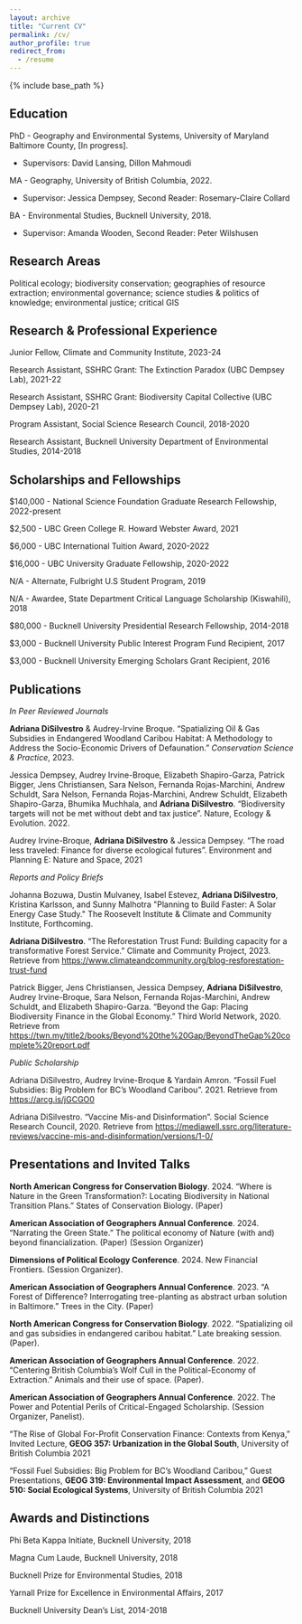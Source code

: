 ```yaml
---
layout: archive
title: "Current CV"
permalink: /cv/
author_profile: true
redirect_from:
  - /resume
---
```


{% include base_path %}


## Education
PhD - Geography and Environmental Systems, University of Maryland Baltimore County, [In progress]. 
  * Supervisors: David Lansing, Dillon Mahmoudi

MA - Geography, University of British Columbia, 2022. 
  * Supervisor: Jessica Dempsey, Second Reader: Rosemary-Claire Collard

BA - Environmental Studies, Bucknell University, 2018. 
  * Supervisor: Amanda Wooden, Second Reader: Peter Wilshusen 

## Research Areas

Political ecology; biodiversity conservation; geographies of resource extraction; environmental governance; science studies & politics of knowledge; environmental justice; critical GIS

## Research & Professional Experience

Junior Fellow, Climate and Community Institute, 2023-24

Research Assistant, SSHRC Grant: The Extinction Paradox (UBC Dempsey Lab), 2021-22

Research Assistant, SSHRC Grant: Biodiversity Capital Collective (UBC Dempsey Lab), 2020-21

Program Assistant, Social Science Research Council, 2018-2020

Research Assistant, Bucknell University Department of Environmental Studies, 2014-2018 

## Scholarships and Fellowships

$140,000 - National Science Foundation Graduate Research Fellowship, 2022-present          

$2,500 - UBC Green College R. Howard Webster Award, 2021                 

$6,000 - UBC International Tuition Award, 2020-2022

$16,000 - UBC University Graduate Fellowship, 2020-2022 

N/A - Alternate, Fulbright U.S Student Program, 2019

N/A - Awardee, State Department Critical Language Scholarship (Kiswahili), 2018

$80,000 - Bucknell University Presidential Research Fellowship, 2014-2018

$3,000 - Bucknell University Public Interest Program Fund Recipient, 2017

$3,000 - Bucknell University Emerging Scholars Grant Recipient, 2016
  
## Publications

*In Peer Reviewed Journals*

**Adriana DiSilvestro** & Audrey-Irvine Broque. “Spatializing Oil & Gas Subsidies in Endangered Woodland Caribou Habitat: A Methodology to Address the Socio-Economic Drivers of Defaunation.” *Conservation Science & Practice*, 2023. 

Jessica Dempsey, Audrey Irvine-Broque, Elizabeth Shapiro-Garza, Patrick Bigger, Jens Christiansen, Sara Nelson, Fernanda Rojas-Marchini, Andrew Schuldt, Sara Nelson, Fernanda Rojas-Marchini, Andrew Schuldt,  Elizabeth Shapiro-Garza, Bhumika Muchhala, and **Adriana DiSilvestro**. “Biodiversity targets will not be met without debt and tax justice”. Nature, Ecology & Evolution. 2022.

Audrey Irvine-Broque, **Adriana DiSilvestro** & Jessica Dempsey. “The road less traveled: Finance for diverse ecological futures”. Environment and Planning E: Nature and Space, 2021

*Reports and Policy Briefs* 

Johanna Bozuwa, Dustin Mulvaney, Isabel Estevez, **Adriana DiSilvestro**, Kristina Karlsson, and Sunny Malhotra 
"Planning to Build Faster: A Solar Energy Case Study." The Roosevelt Institute & Climate and Community Institute, Forthcoming. 

**Adriana DiSilvestro**. “The Reforestation Trust Fund: Building capacity for a transformative Forest Service.” Climate and Community Project, 2023. Retrieve from https://www.climateandcommunity.org/blog-resforestation-trust-fund

Patrick Bigger, Jens Christiansen, Jessica Dempsey, **Adriana DiSilvestro**, Audrey Irvine-Broque, Sara Nelson, Fernanda Rojas-Marchini, Andrew Schuldt, and Elizabeth Shapiro-Garza. “Beyond the Gap: Placing Biodiversity Finance in the Global Economy.” Third World Network, 2020. Retrieve from https://twn.my/title2/books/Beyond%20the%20Gap/BeyondTheGap%20complete%20report.pdf 

*Public Scholarship* 

Adriana DiSilvestro, Audrey Irvine-Broque & Yardain Amron. “Fossil Fuel Subsidies: Big Problem for BC’s Woodland Caribou”. 2021. Retrieve from https://arcg.is/jGCGO0

Adriana DiSilvestro. “Vaccine Mis-and Disinformation”. Social Science Research Council, 2020. Retrieve from https://mediawell.ssrc.org/literature-reviews/vaccine-mis-and-disinformation/versions/1-0/ 

## Presentations and Invited Talks

**North American Congress for Conservation Biology**. 2024. “Where is Nature in the Green Transformation?: Locating Biodiversity in National Transition Plans.” States of Conservation Biology. (Paper)

**American Association of Geographers Annual Conference**. 2024.  “Narrating the Green State.” The political economy of Nature (with and) beyond financialization. (Paper) (Session Organizer)

**Dimensions of Political Ecology Conference**. 2024. New Financial Frontiers. (Session Organizer). 

**American Association of Geographers Annual Conference**. 2023.  “A Forest of Difference? Interrogating tree-planting as abstract urban solution in Baltimore.” Trees in the City. (Paper)

**North American Congress for Conservation Biology**. 2022. “Spatializing oil and gas subsidies in endangered caribou habitat.” Late breaking session. (Paper). 

**American Association of Geographers Annual Conference**. 2022. “Centering British Columbia’s Wolf Cull in the Political-Economy of Extraction.” Animals and their use of space. (Paper). 

**American Association of Geographers Annual Conference**. 2022. The Power and Potential Perils of Critical-Engaged Scholarship. (Session Organizer, Panelist).

“The Rise of Global For-Profit Conservation Finance: Contexts from Kenya,” Invited Lecture, **GEOG 357: Urbanization in the Global South**, University of British Columbia 2021 

“Fossil Fuel Subsidies: Big Problem for BC’s Woodland Caribou,” Guest Presentations, **GEOG 319: Environmental Impact Assessment**, and **GEOG 510: Social Ecological Systems**, University of British Columbia 2021
 
## Awards and Distinctions 

Phi Beta Kappa Initiate, Bucknell University, 2018

Magna Cum Laude, Bucknell University, 2018

Bucknell Prize for Environmental Studies, 2018

Yarnall Prize for Excellence in Environmental Affairs, 2017 

Bucknell University Dean’s List, 2014-2018



